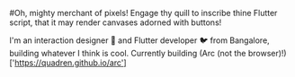 #Oh, mighty merchant of pixels! Engage thy quill to inscribe thine Flutter script, that it may render canvases adorned with buttons!

I'm an interaction designer 🎨 and Flutter developer 🐦 from Bangalore, building whatever I think is cool. 
Currently building (Arc (not the browser)!)['https://quadren.github.io/arc']
